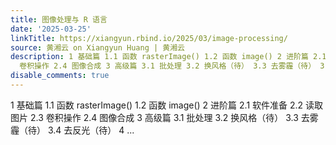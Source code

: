 ```yaml
---
title: 图像处理与 R 语言
date: '2025-03-25'
linkTitle: https://xiangyun.rbind.io/2025/03/image-processing/
source: 黄湘云 on Xiangyun Huang | 黄湘云
description: 1 基础篇 1.1 函数 rasterImage() 1.2 函数 image() 2 进阶篇 2.1 软件准备 2.2 读取图片 2.3
  卷积操作 2.4 图像合成 3 高级篇 3.1 批处理 3.2 换风格（待） 3.3 去雾霾（待） 3.4 去反光（待） 4 ...
disable_comments: true
---
```

1 基础篇 1.1 函数 rasterImage() 1.2 函数 image() 2 进阶篇 2.1 软件准备 2.2 读取图片 2.3 卷积操作 2.4 图像合成 3 高级篇 3.1 批处理 3.2 换风格（待） 3.3 去雾霾（待） 3.4 去反光（待） 4 ...